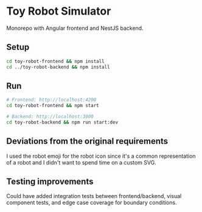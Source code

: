 # Toy Robot Simulator

Monorepo with Angular frontend and NestJS backend.

## Setup

```bash
cd toy-robot-frontend && npm install
cd ../toy-robot-backend && npm install
```

## Run

```bash
# Frontend: http://localhost:4200
cd toy-robot-frontend && npm start

# Backend: http://localhost:3000
cd toy-robot-backend && npm run start:dev
```

## Deviations from the original requirements

I used the robot emoji for the robot icon since it's a common representation of a robot and I didn't want to spend time on a custom SVG.

## Testing improvements

Could have added integration tests between frontend/backend, visual component tests, and edge case coverage for boundary conditions.
